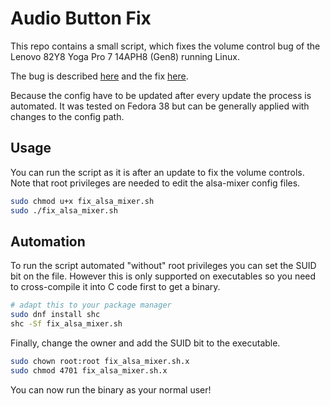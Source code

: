 # Audio Button Fix
This repo contains a small script, which fixes the volume control bug of the Lenovo 82Y8 Yoga Pro 7 14APH8 (Gen8) running Linux.

The bug is described [here](https://gist.github.com/then4p/d0579cde2fb7729eddfd28ff4a160930) and the fix [here](https://askubuntu.com/questions/1119938/audio-volume-doesnt-change/1204558#1204558).

Because the config have to be updated after every update the process is automated.
It was tested on Fedora 38 but can be generally applied with changes to the config path.

## Usage
You can run the script as it is after an update to fix the volume controls.
Note that root privileges are needed to edit the alsa-mixer config files.

```bash
sudo chmod u+x fix_alsa_mixer.sh
sudo ./fix_alsa_mixer.sh
```

## Automation
To run the script automated "without" root privileges you can set the SUID bit on the file. However this is only supported on executables so you need to cross-compile it into C code first to get a binary.

```bash
# adapt this to your package manager
sudo dnf install shc
shc -Sf fix_alsa_mixer.sh
```

Finally, change the owner and add the SUID bit to the executable.
```bash
sudo chown root:root fix_alsa_mixer.sh.x
sudo chmod 4701 fix_alsa_mixer.sh.x
```

You can now run the binary as your normal user! 